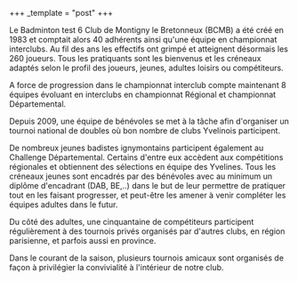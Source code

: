 +++
_template = "post"
+++

Le Badminton test 6 Club de Montigny le Bretonneux (BCMB) a été créé en 1983 et comptait alors 40 adhérents ainsi qu'une équipe en championnat interclubs. Au fil des ans les effectifs ont grimpé et atteignent désormais les 260 joueurs. Tous les pratiquants sont les bienvenus et les créneaux adaptés selon le profil des joueurs, jeunes, adultes loisirs ou compétiteurs.

A force de progression dans le championnat interclub compte maintenant 8 équipes évoluant en interclubs en championnat Régional et championnat Départemental.

Depuis 2009, une équipe de bénévoles se met à la tâche afin d'organiser un tournoi national de doubles où bon nombre de clubs Yvelinois participent.

De nombreux jeunes badistes ignymontains participent également au Challenge Départemental. Certains d'entre eux accèdent aux compétitions régionales et obtiennent des sélections en équipe des Yvelines. Tous les créneaux jeunes sont encadrés par des bénévoles  avec au minimum un diplôme d'encadrant (DAB, BE,..) dans le but de leur permettre de pratiquer tout en les faisant progresser, et peut-être les amener à venir compléter les équipes adultes dans le futur.

Du côté des adultes, une cinquantaine de compétiteurs participent régulièrement à des tournois privés organisés par d'autres clubs, en région parisienne, et parfois aussi en province.

Dans le courant de la saison, plusieurs tournois amicaux sont organisés de façon à privilégier la convivialité à l'intérieur de notre club.
